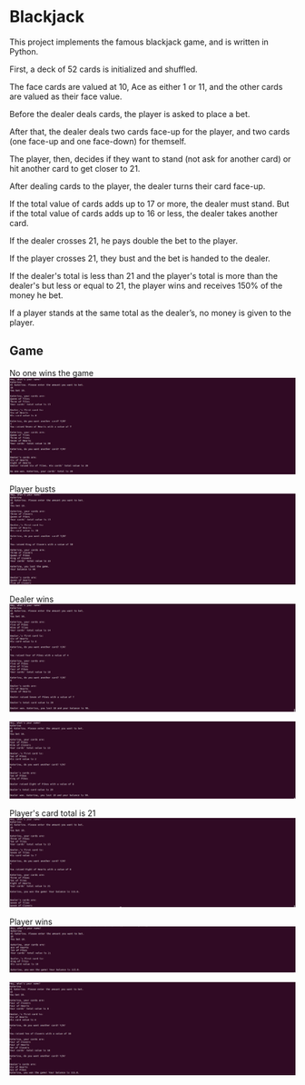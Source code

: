 # Blackjack
This project implements the famous blackjack game, and is written in Python.

First, a deck of 52 cards is initialized and shuffled. 

The face cards are valued at 10, Ace as either 1 or 11, and the other cards are valued as their face value.

Before the dealer deals cards, the player is asked to place a bet.

After that, the dealer deals two cards face-up for the player, and two cards (one face-up and one face-down) for themself.

The player, then, decides if they want to stand (not ask for another card) or hit another card to get closer to 21.

After dealing cards to the player, the dealer turns their card face-up.

If the total value of cards adds up to 17 or more, the dealer must stand. But if the total value of cards adds up to 16 or less, the dealer takes another card.

If the dealer crosses 21, he pays double the bet to the player.

If the player crosses 21, they bust and the bet is handed to the dealer.

If the dealer's total is less than 21 and the player's total is more than the dealer's but less or equal to 21, the player wins and receives 150% of the money he bet.

If a player stands at the same total as the dealer’s, no money is given to the player.

## Game

No one wins the game
![tie](img/tie.png)

Player busts
![player busts](img/player_busts.png)

Dealer wins
![dealer wins](img/dealer_wins.png)

![dealer wins](img/dealer_wins_2.png)

Player's card total is 21
![player 21](img/player_21.png)

Player wins
![player wins](img/player_wins.png)

![player wins](img/player_wins_2.png)
